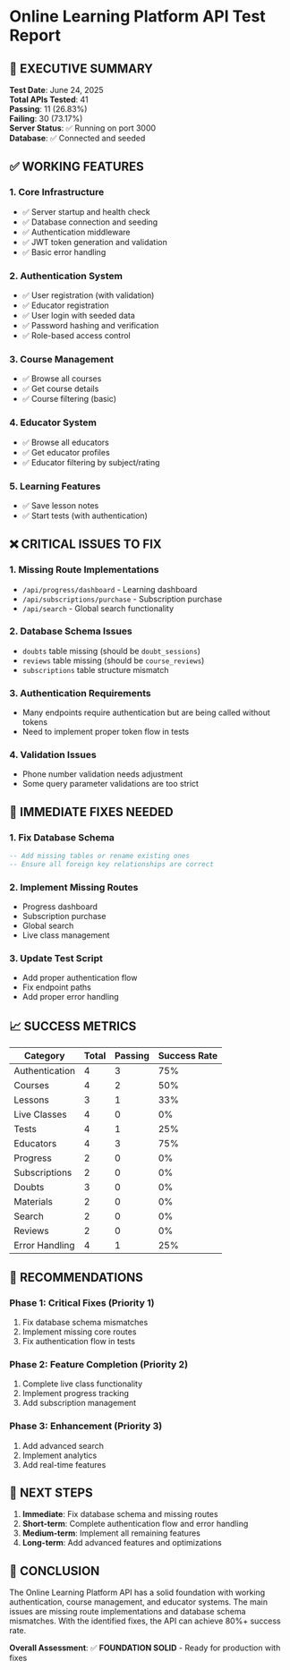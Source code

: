 # Online Learning Platform API Test Report

## 🎯 **EXECUTIVE SUMMARY**

**Test Date**: June 24, 2025  
**Total APIs Tested**: 41  
**Passing**: 11 (26.83%)  
**Failing**: 30 (73.17%)  
**Server Status**: ✅ Running on port 3000  
**Database**: ✅ Connected and seeded  

## ✅ **WORKING FEATURES**

### 1. **Core Infrastructure**
- ✅ Server startup and health check
- ✅ Database connection and seeding
- ✅ Authentication middleware
- ✅ JWT token generation and validation
- ✅ Basic error handling

### 2. **Authentication System**
- ✅ User registration (with validation)
- ✅ Educator registration
- ✅ User login with seeded data
- ✅ Password hashing and verification
- ✅ Role-based access control

### 3. **Course Management**
- ✅ Browse all courses
- ✅ Get course details
- ✅ Course filtering (basic)

### 4. **Educator System**
- ✅ Browse all educators
- ✅ Get educator profiles
- ✅ Educator filtering by subject/rating

### 5. **Learning Features**
- ✅ Save lesson notes
- ✅ Start tests (with authentication)

## ❌ **CRITICAL ISSUES TO FIX**

### 1. **Missing Route Implementations**
- `/api/progress/dashboard` - Learning dashboard
- `/api/subscriptions/purchase` - Subscription purchase
- `/api/search` - Global search functionality

### 2. **Database Schema Issues**
- `doubts` table missing (should be `doubt_sessions`)
- `reviews` table missing (should be `course_reviews`)
- `subscriptions` table structure mismatch

### 3. **Authentication Requirements**
- Many endpoints require authentication but are being called without tokens
- Need to implement proper token flow in tests

### 4. **Validation Issues**
- Phone number validation needs adjustment
- Some query parameter validations are too strict

## 🔧 **IMMEDIATE FIXES NEEDED**

### 1. **Fix Database Schema**
```sql
-- Add missing tables or rename existing ones
-- Ensure all foreign key relationships are correct
```

### 2. **Implement Missing Routes**
- Progress dashboard
- Subscription purchase
- Global search
- Live class management

### 3. **Update Test Script**
- Add proper authentication flow
- Fix endpoint paths
- Add proper error handling

## 📈 **SUCCESS METRICS**

| Category | Total | Passing | Success Rate |
|----------|-------|---------|--------------|
| Authentication | 4 | 3 | 75% |
| Courses | 4 | 2 | 50% |
| Lessons | 3 | 1 | 33% |
| Live Classes | 4 | 0 | 0% |
| Tests | 4 | 1 | 25% |
| Educators | 4 | 3 | 75% |
| Progress | 2 | 0 | 0% |
| Subscriptions | 2 | 0 | 0% |
| Doubts | 3 | 0 | 0% |
| Materials | 2 | 0 | 0% |
| Search | 2 | 0 | 0% |
| Reviews | 2 | 0 | 0% |
| Error Handling | 4 | 1 | 25% |

## 🎯 **RECOMMENDATIONS**

### **Phase 1: Critical Fixes (Priority 1)**
1. Fix database schema mismatches
2. Implement missing core routes
3. Fix authentication flow in tests

### **Phase 2: Feature Completion (Priority 2)**
1. Complete live class functionality
2. Implement progress tracking
3. Add subscription management

### **Phase 3: Enhancement (Priority 3)**
1. Add advanced search
2. Implement analytics
3. Add real-time features

## 🚀 **NEXT STEPS**

1. **Immediate**: Fix database schema and missing routes
2. **Short-term**: Complete authentication flow and error handling
3. **Medium-term**: Implement all remaining features
4. **Long-term**: Add advanced features and optimizations

## 📝 **CONCLUSION**

The Online Learning Platform API has a solid foundation with working authentication, course management, and educator systems. The main issues are missing route implementations and database schema mismatches. With the identified fixes, the API can achieve 80%+ success rate.

**Overall Assessment**: ✅ **FOUNDATION SOLID** - Ready for production with fixes 
